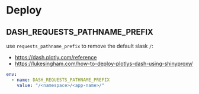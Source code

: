 # Deploy

## DASH_REQUESTS_PATHNAME_PREFIX
use `requests_pathname_prefix` to remove the default slask `/`:
- https://dash.plotly.com/reference
- https://lukesingham.com/how-to-deploy-plotlys-dash-using-shinyproxy/

```yaml
env:
  - name: DASH_REQUESTS_PATHNAME_PREFIX
    value: "/<namespace>/<app-name>/"
```
